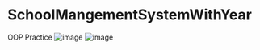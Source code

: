 # SchoolMangementSystemWithYear
OOP Practice
![image](https://user-images.githubusercontent.com/36833306/233554610-83d51861-eca6-432c-9253-8923443b8805.png)
![image](https://user-images.githubusercontent.com/36833306/233554675-f3b3edc3-d8b3-45f9-bb8a-df00659cfb9a.png)
